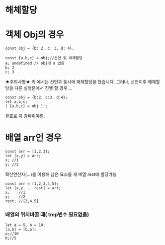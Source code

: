 해체할당
=

# 객체 Obj의 경우
~~~
const obj = {b: 2, c: 3, d: 4};

const {a,b,c} = obj;//선언 및 해체할당
a; undefined // obj에 a 없음
b; 2
c; 3

~~~

★주의사항★  위 예시는 선언과 동시에 해체할당을 했습니다.
그러나, 선언이후 해체할당을 다른 실행문에서 진행 할 경우....
~~~
const obj = {b:2, c:3, d:4};
let a,b,c;
( {a,b,c} = obj ) ;
~~~
괄호로 꼭 감싸줘야함.

# 배열 arr인 경우
~~~
const arr = [1,2,3];
let [x,y] = arr;
x; //1
y; //2
~~~

확산연산자(...)를 이용해 남은 요소를 새 배열 rest에 할당가능
~~~
const arr = [1,2,3,4,5];
let [x,y, ...rest] = arr;
x;    //1
y;    //2
rest; //[3,4,5]
~~~


### 배열의 위치바꿀 때( tmp변수 필요없음)

~~~
let a = 5, b = 10;
[a,b] = [b,a];
a;//10
b;//5
~~~
